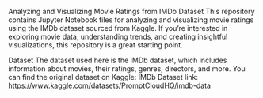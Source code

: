 Analyzing and Visualizing Movie Ratings from IMDb Dataset
This repository contains Jupyter Notebook files for analyzing and visualizing movie ratings using the IMDb dataset sourced from Kaggle. If you’re interested in exploring movie data, understanding trends, and creating insightful visualizations, this repository is a great starting point.

Dataset
The dataset used here is the IMDb dataset, which includes information about movies, their ratings, genres, directors, and more.
You can find the original dataset on Kaggle: IMDb Dataset
link: https://www.kaggle.com/datasets/PromptCloudHQ/imdb-data
